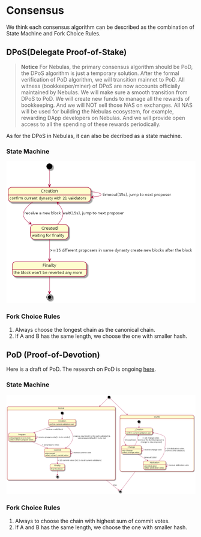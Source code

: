 # Consensus

We think each consensus algorithm can be described as the combination of State Machine and Fork Choice Rules.

## DPoS\(Delegate Proof-of-Stake\)

> **Notice** For Nebulas, the primary consensus algorithm should be PoD, the DPoS algorithm is just a temporary solution. After the formal verification of PoD algorithm, we will transition mainnet to PoD. All witness \(bookkeeper/miner\) of DPoS are now accounts officially maintained by Nebulas. We will make sure a smooth transition from DPoS to PoD. We will create new funds to manage all the rewards of bookkeeping. And we will NOT sell those NAS on exchanges. All NAS will be used for building the Nebulas ecosystem, for example, rewarding DApp developers on Nebulas. And we will provide open access to all the spending of these rewards periodically.

As for the DPoS in Nebulas, it can also be decribed as a state machine.

### State Machine

![](../../.gitbook/assets/dpos.png)

### Fork Choice Rules

1. Always choose the longest chain as the canonical chain.
2. If A and B has the same length, we choose the one with smaller hash.

## PoD \(Proof-of-Devotion\)

Here is a draft of PoD. The research on PoD is ongoing [here](https://github.com/nebulasio/research/tree/master/pod).

### State Machine

![](../../.gitbook/assets/pod.png)

### Fork Choice Rules

1. Always to choose the chain with highest sum of commit votes.
2. If A and B has the same length, we choose the one with smaller hash.

